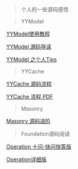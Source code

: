 > 个人的一些源码感悟


> YYModel

[YYModel使用教程](http://www.jianshu.com/p/79f52e42840f)  

[YYModel 源码导读](http://www.jianshu.com/p/8abff9365fec)  

[YYModel 之个人Tips](http://www.jianshu.com/p/ae301793323a)  

> YYCache

[YYCache 源码流程](https://www.jianshu.com/p/17341f0c5336)  

[YYCache 流程 PDF](https://github.com/PomTTcat/SourceCodeGuideRead_JEFF/blob/master/YYCacheGuideRead_Jef/YYCache.pdf)  


> Masonry

[Masonry 源码进阶](http://www.jianshu.com/p/51ecef88e5fe)  

> Foundation源码阅读

[Operation 十问-快问快答版](https://juejin.im/post/5e809d1a518825736b7482bc)

[Operation详细版](https://juejin.im/post/5e819f5be51d4547052ce80f)
